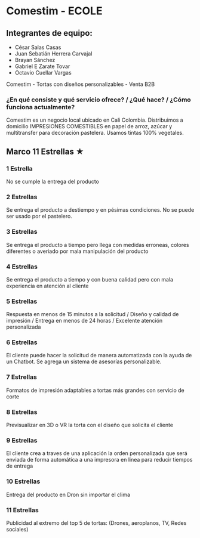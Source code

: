 # Comestim - ECOLE

## Integrantes de equipo:
- César Salas Casas
- Juan Sebatián Herrera Carvajal
- Brayan Sánchez
- Gabriel E Zarate Tovar
- Octavio Cuellar Vargas

Comestim - Tortas con diseños personalizables - Venta B2B
### ¿En qué consiste y qué servicio ofrece? / ¿Qué hace? / ¿Cómo funciona actualmente?
Comestim es un negocio local ubicado en Cali Colombia. Distribuimos a domicilio IMPRESIONES COMESTIBLES en papel de arroz, azúcar y multitransfer para decoración pastelera. Usamos tintas 100% vegetales.
## Marco 11 Estrellas  ★
### 1 Estrella
No se cumple la entrega del producto
### 2 Estrellas

Se entrega el producto a destiempo y en pésimas condiciones. No se puede ser usado por el pastelero.

### 3 Estrellas
Se entrega el producto a tiempo pero llega con medidas erroneas, colores diferentes o averiado por mala manipulación del producto
### 4 Estrellas
Se entrega el producto a tiempo y con buena calidad pero con mala experiencia en atención al cliente
### 5 Estrellas
Respuesta en menos de 15 minutos a la solicitud / Diseño y calidad de impresión / Entrega en menos de 24 horas / Excelente atención personalizada
### 6 Estrellas
El cliente puede hacer la solicitud de manera automatizada con la ayuda de un Chatbot. Se agrega un sistema de asesorías personalizable.
### 7 Estrellas
Formatos de impresión adaptables a tortas más grandes con servicio de corte
### 8 Estrellas
Previsualizar en 3D o VR la torta con el diseño que solicita el cliente
### 9 Estrellas
El cliente crea a traves de una aplicación la orden personalizada que será enviada de forma automática a una impresora en linea para reducir tiempos de entrega
### 10 Estrellas
Entrega del producto en Dron sin importar el clima
### 11 Estrellas
Publicidad al extremo del top 5 de tortas: (Drones, aeroplanos, TV, Redes sociales)
